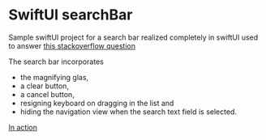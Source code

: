 #  SwiftUI searchBar

Sample swiftUI project for a search bar realized completely in swiftUI used to answer [this stackoverflow question](https://stackoverflow.com/questions/56490963/how-to-display-a-search-bar-with-swiftui/58473985#58473985)

The search bar incorporates 

- the magnifying glas,
- a clear button,
- a cancel button,
- resigning keyboard on dragging in the list and
- hiding the navigation view when the search text field is selected.


[In action](https://github.com/UPetersen/SwiftUI-SearchBar/blob/master/Bildschirmvideo%20aufnehmen%202019-10-19%20um%2021.19.55_55.gif)
